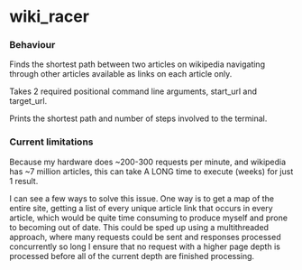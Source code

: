 # wiki_racer
### Behaviour
Finds the shortest path between two articles on wikipedia navigating through other articles available as links on each article only.

Takes 2 required positional command line arguments, start_url and target_url. 

Prints the shortest path and number of steps involved to the terminal.

### Current limitations
Because my hardware does ~200-300 requests per minute, and wikipedia has ~7 million articles, this can take A LONG time to execute (weeks) for just 1 result.

I can see a few ways to solve this issue. One way is to get a map of the entire site, getting a list of every unique article link that occurs in every article, which would be quite time consuming to produce myself and prone to becoming out of date. This could be sped up using a multithreaded approach, where many requests could be sent and responses processed concurrently so long I ensure that no request with a higher page depth is processed before all of the current depth are finished processing.